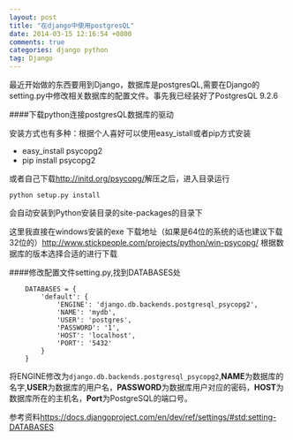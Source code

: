 ```yaml
---
layout: post
title: "在django中使用postgresQL"
date: 2014-03-15 12:16:54 +0800
comments: true
categories: django python
tag: Django
---
```

最近开始做的东西要用到Django，数据库是postgresQL,需要在Django的setting.py中修改相关数据库的配置文件。事先我已经装好了PostgresQL 9.2.6

####下载python连接postgresQL数据库的驱动

安装方式也有多种：根据个人喜好可以使用easy_istall或者pip方式安装

- easy_install psycopg2
- pip install psycopg2

或者自己下载<http://initd.org/psycopg/>解压之后，进入目录运行

	python setup.py install

会自动安装到Python安装目录的site-packages的目录下

这里我直接在windows安装的exe 下载地址（如果是64位的系统的话也建议下载32位的）<http://www.stickpeople.com/projects/python/win-psycopg/> 根据数据库的版本选择合适的进行下载

####修改配置文件setting.py,找到DATABASES处

		DATABASES = {
		    'default': {
		        'ENGINE': 'django.db.backends.postgresql_psycopg2',
		        'NAME': 'mydb',                      
		        'USER': 'postgres',
		        'PASSWORD': '1',
		        'HOST': 'localhost',
		        'PORT': '5432'
		    }
		}


将ENGINE修改为`django.db.backends.postgresql_psycopg2`,**NAME**为数据库的名字,**USER**为数据库的用户名，**PASSWORD**为数据库用户对应的密码，**HOST**为数据库所在的主机名，**Port**为PostgreSQL的端口号。


参考资料<https://docs.djangoproject.com/en/dev/ref/settings/#std:setting-DATABASES>